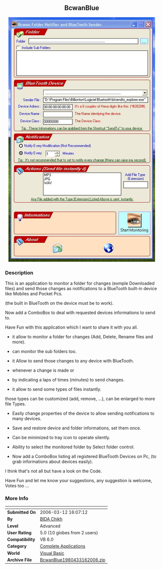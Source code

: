 ﻿<div align="center">

## BcwanBlue

<img src="PIC2006316315331513.JPG">
</div>

### Description

This is an application to monitor a folder for changes (exmple Downloaded files) and send those changes as notifications to a BlueTooth built-in device like Mobiles and Pocket Pcs.

(the built in BlueTooth on the device must be to work).

Now add a ComboBox to deal with requested devices informations to send to.

Have Fun with this application which I want to share it with you all.

- it allow to monitor a folder for changes (Add, Delete, Rename files and more).

- can monitor the sub folders too.

- it Allow to send those changes to any device with BlueTooth.

- whenever a change is made or

- by indicating a laps of times (minutes) to send changes.

- it allow to send some types of files instantly.

those types can be customized (add, remove, ...), can be enlarged to more file Types.

- Easily change properties of the device to allow sending notifications to many devices.

- Save and restore device and folder informations, set them once.

- Can be minimized to tray icon to operate silently.

- Ability to select the monitored folder by Select folder control.

- Now add a ComboBox listing all registered BlueTooth Devices on Pc, (to grab informations about devices easily).

I think that's not all but have a look on the Code.

Have Fun and let me know your suggestions, any suggestion is welcome, Votes too ...
 
### More Info
 


<span>             |<span>
---                |---
**Submitted On**   |2006-03-12 16:07:12
**By**             |[BIDA  Chikh](https://github.com/Planet-Source-Code/PSCIndex/blob/master/ByAuthor/bida-chikh.md)
**Level**          |Advanced
**User Rating**    |5.0 (10 globes from 2 users)
**Compatibility**  |VB 6\.0
**Category**       |[Complete Applications](https://github.com/Planet-Source-Code/PSCIndex/blob/master/ByCategory/complete-applications__1-27.md)
**World**          |[Visual Basic](https://github.com/Planet-Source-Code/PSCIndex/blob/master/ByWorld/visual-basic.md)
**Archive File**   |[BcwanBlue1980433162006\.zip](https://github.com/Planet-Source-Code/bida-chikh-bcwanblue__1-64615/archive/master.zip)








